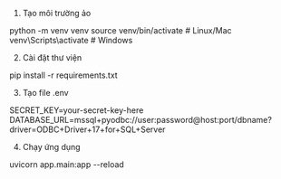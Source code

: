 1. Tạo môi trường ảo

python -m venv venv
source venv/bin/activate  # Linux/Mac
venv\Scripts\activate     # Windows

2. Cài đặt thư viện

pip install -r requirements.txt

3. Tạo file .env

SECRET_KEY=your-secret-key-here
DATABASE_URL=mssql+pyodbc://user:password@host:port/dbname?driver=ODBC+Driver+17+for+SQL+Server

4. Chạy ứng dụng

uvicorn app.main:app --reload

